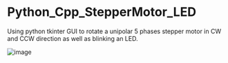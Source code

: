 # Python_Cpp_StepperMotor_LED
Using python tkinter GUI to rotate a unipolar 5 phases stepper motor in CW and CCW direction as well as blinking an LED.

![image](https://github.com/saidijongo/Python_Cpp_StepperMotor_LED/assets/31678025/f6981624-3f65-4606-9b9e-856a3d273f83)

